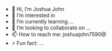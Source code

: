 - 👋 Hi, I’m Joshua  John
- 👀 I’m interested in 
- 🌱 I’m currently learning ...
- 💞️ I’m looking to collaborate on ...
- 📫 How to reach me: joshuajohn7590@
- ⚡ Fun fact: ...

<!---
jjohn314/jjohn314 is a ✨ special ✨ repository because its `README.md` (this file) appears on your GitHub profile.
You can click the Preview link to take a look at your changes.
--->

